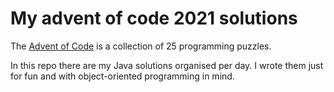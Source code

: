 # My advent of code 2021 solutions

The [Advent of Code](https://adventofcode.com/2021) is a collection of 25 programming puzzles.

In this repo there are my Java solutions organised per day. I wrote them just for fun and with object-oriented
programming in mind.
